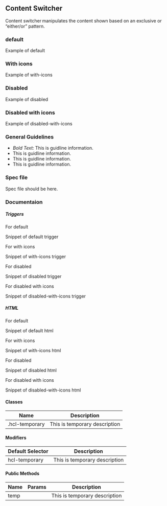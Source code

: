 <div id="Overview"></div>

## Content Switcher

Content switcher manipulates the content shown based on an exclusive or “either/or” pattern. 

### default

Example of default

### With icons

Example of with-icons

### Disabled

Example of disabled

### Disabled with icons

Example of disabled-with-icons

<div id="General-Guideline"></div>

### General Guidelines

- _Bold Text:_ This is guidline information.
- This is guidline information.
- This is guidline information.
- This is guidline information.

<div id="Spec-file"></div>

### Spec file

Spec file should be here.

<div id="Documentation"></div>

### Documentaion

##### Triggers

For default

Snippet of default trigger

For with icons

Snippet of with-icons trigger

For disabled

Snippet of disabled trigger

For disabled with icons

Snippet of disabled-with-icons trigger

##### HTML

For default

Snippet of default html

For with icons

Snippet of with-icons html

For disabled

Snippet of disabled html

For disabled with icons

Snippet of disabled-with-icons html

#### Classes

| Name           | Description                   |
| -------------- | ----------------------------- |
| .hcl-temporary | This is temporary description |

#### Modifiers

| Default Selector | Description                   |
| ---------------- | ----------------------------- |
| hcl-temporary    | This is temporary description |

#### Public Methods

| Name | Params | Description                   |
| ---- | ------ | ----------------------------- |
| temp |        | This is temporary description |

